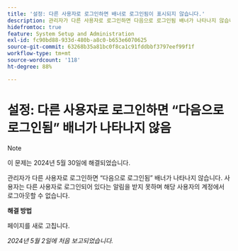 ```yaml
---
title: '설정: 다른 사용자로 로그인하면 배너로 로그인됨이 표시되지 않습니다.'
description: 관리자가 다른 사용자로 로그인하면 다음으로 로그인됨 배너가 나타나지 않습니다. 사용자는 다른 사용자로 로그인되어 있다는 알림을 받지 못하며 해당 사용자의 계정에서 로그아웃할 수 없습니다.
hidefromtoc: true
feature: System Setup and Administration
exl-id: fc90bd88-933d-480b-a8c0-b653e6070625
source-git-commit: 63268b35a81bc0f8ca1c91fddbbf3797eef99f1f
workflow-type: tm+mt
source-wordcount: '118'
ht-degree: 88%

---
```


# 설정: 다른 사용자로 로그인하면 “다음으로 로그인됨” 배너가 나타나지 않음

>[!NOTE]
>
>이 문제는 2024년 5월 30일에 해결되었습니다.

관리자가 다른 사용자로 로그인하면 “다음으로 로그인됨” 배너가 나타나지 않습니다. 사용자는 다른 사용자로 로그인되어 있다는 알림을 받지 못하며 해당 사용자의 계정에서 로그아웃할 수 없습니다.

**해결 방법**

페이지를 새로 고칩니다.

_2024년 5월 2일에 처음 보고되었습니다._

